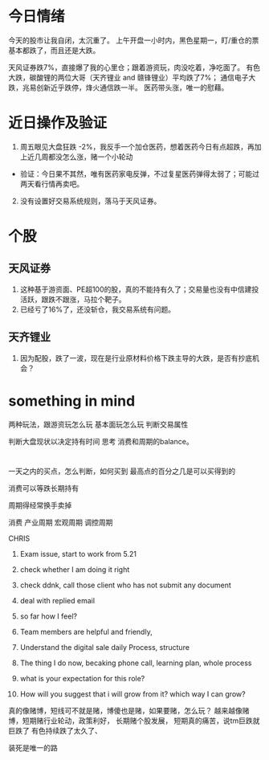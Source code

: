 # 今日情绪

今天的股市让我自闭，太沉重了。
上午开盘一小时内，黑色星期一，盯/重仓的票基本都跌了，而且还是大跌。

天风证券跌7%，直接爆了我的心里仓；跟着游资玩，肉没吃着，净吃面了。
有色大跌，碳酸锂的两位大哥（天齐锂业 and 赣锋锂业）平均跌了7%；
通信电子大跌，兆易创新近乎跌停，烽火通信跌一半。
医药带头涨，唯一的慰藉。

# 近日操作及验证
1. 周五眼见大盘狂跌 -2%，我反手一个加仓医药，想着医药今日有点超跌，再加上近几周都没怎么涨，赌一个小轮动
  + 验证：今日果不其然，唯有医药家电反弹，不过复星医药弹得太弱了；可能过两天看行情再卖吧。
2. 没有设置好交易系统规则，落马于天风证券。

# 个股
## 天风证券
1. 这种基于游资面、PE超100的股，真的不能持有久了；交易量也没有中信建投活跃，跟跌不跟涨，马拉个靶子。
2. 已经亏了16%了，还没斩仓，我交易系统有问题。

## 天齐锂业
1. 因为配股，跌了一波，现在是行业原材料价格下跌主导的大跌，是否有抄底机会？


# something in mind
两种玩法，跟游资玩怎么玩
基本面玩怎么玩
判断交易属性

判断大盘现状以决定持有时间
思考 消费和周期的balance。


#
一天之内的买点，怎么判断，如何买到
最高点的百分之几是可以买得到的

消费可以等跌长期持有

周期得经常换手卖掉

消费
产业周期
宏观周期
调控周期

CHRIS
1. Exam issue, start to work from 5.21
2. check whether I am doing it right
  1. check ddnk, call those client who has not submit any document
  2. deal with replied email
2. so far how I feel?
  1. Team members are helpful and friendly, 
  2. Understand the digital sale daily Process, structure
  2. The thing I do now, becaking phone call, learning plan, whole process 

3. what is your expectation for this role?
3. How will you suggest that i will grow from it?
 which way I can grow?


真的像赌博，短线可不就是赌，博傻也是赌，如果要赌，怎么玩？
越来越像赌博，短期赌行业轮动，政策利好，
长期赌个股发展，
短期真的痛苦，说tm巨跌就巨跌了
有色持续跌了太久了、

装死是唯一的路

